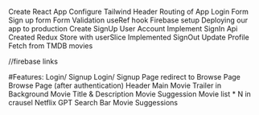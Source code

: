 <!-- Netflix GPT -->

Create React App
Configure Tailwind 
Header 
Routing of App
Login Form 
Sign up form 
Form Validation
useRef hook
Firebase setup
Deploying our app to production
Create SignUp User Account
Implement SignIn Api
Created Redux Store with userSlice
Implemented SignOut
Update Profile
Fetch from TMDB movies


//firebase links
<!-- https://firebase.google.com/docs/auth/web/manage-users -->
<!-- https://console.firebase.google.com/project/netflix-gpt-1b3b5/authentication/users -->

#Features:
Login/ Signup 
    Login/ Signup Page 
    redirect to Browse Page
 Browse Page (after authentication)
    Header
    Main Movie
        Trailer in Background
        Movie Title & Description 
        Movie Suggession
            Movie list * N in crausel
Netflix GPT
    Search Bar
    Movie Suggessions



<!-- https://github.com/haddercone/Namaste-React/blob/main/Session-10/theory/README.md
 -->

